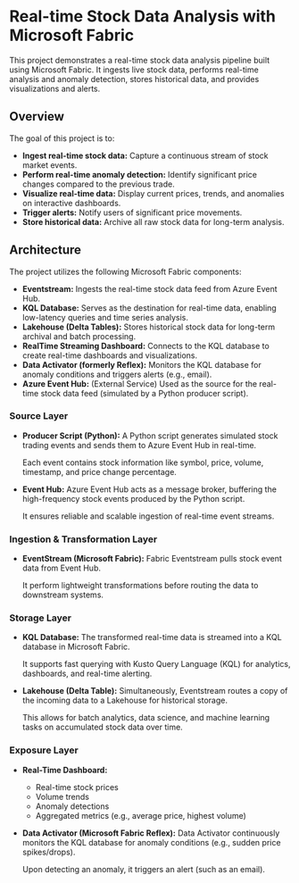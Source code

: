 # Real-time Stock Data Analysis with Microsoft Fabric

This project demonstrates a real-time stock data analysis pipeline built using Microsoft Fabric. It ingests live stock data, performs real-time analysis and anomaly detection, stores historical data, and provides visualizations and alerts.

## Overview

The goal of this project is to:

* **Ingest real-time stock data:** Capture a continuous stream of stock market events.
* **Perform real-time anomaly detection:** Identify significant price changes compared to the previous trade.
* **Visualize real-time data:** Display current prices, trends, and anomalies on interactive dashboards.
* **Trigger alerts:** Notify users of significant price movements.
* **Store historical data:** Archive all raw stock data for long-term analysis.

## Architecture

The project utilizes the following Microsoft Fabric components:

* **Eventstream:** Ingests the real-time stock data feed from Azure Event Hub.
* **KQL Database:** Serves as the destination for real-time data, enabling low-latency queries and time series analysis.
* **Lakehouse (Delta Tables):** Stores historical stock data for long-term archival and batch processing.
* **RealTime Streaming Dashboard:** Connects to the KQL database to create real-time dashboards and visualizations.
* **Data Activator (formerly Reflex):** Monitors the KQL database for anomaly conditions and triggers alerts (e.g., email).
* **Azure Event Hub:** (External Service) Used as the source for the real-time stock data feed (simulated by a Python producer script).

### Source Layer

* **Producer Script (Python):**
    A Python script generates simulated stock trading events and sends them to Azure Event Hub in real-time.

    Each event contains stock information like symbol, price, volume, timestamp, and price change percentage.

* **Event Hub:**
    Azure Event Hub acts as a message broker, buffering the high-frequency stock events produced by the Python script.

    It ensures reliable and scalable ingestion of real-time event streams.

### Ingestion & Transformation Layer

* **EventStream (Microsoft Fabric):**
    Fabric Eventstream pulls stock event data from Event Hub.

    It perform lightweight transformations before routing the data to downstream systems.

### Storage Layer

* **KQL Database:**
    The transformed real-time data is streamed into a KQL database in Microsoft Fabric.

    It supports fast querying with Kusto Query Language (KQL) for analytics, dashboards, and real-time alerting.

* **Lakehouse (Delta Table):**
    Simultaneously, Eventstream routes a copy of the incoming data to a Lakehouse for historical storage.

    This allows for batch analytics, data science, and machine learning tasks on accumulated stock data over time.

### Exposure Layer

* **Real-Time Dashboard:**
    * Real-time stock prices
    * Volume trends
    * Anomaly detections
    * Aggregated metrics (e.g., average price, highest volume)

* **Data Activator (Microsoft Fabric Reflex):**
    Data Activator continuously monitors the KQL database for anomaly conditions (e.g., sudden price spikes/drops).

    Upon detecting an anomaly, it triggers an alert (such as an email).
